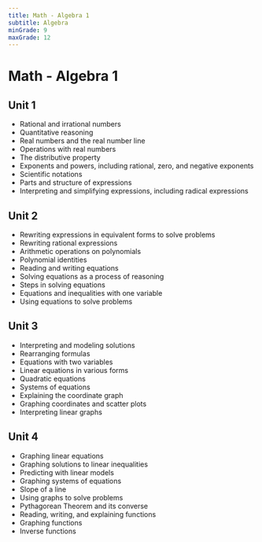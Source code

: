 ```yaml
---
title: Math - Algebra 1
subtitle: Algebra
minGrade: 9
maxGrade: 12
---
```

# Math - Algebra 1


## Unit 1
* Rational and irrational numbers
* Quantitative reasoning
* Real numbers and the real number line
* Operations with real numbers
* The distributive property
* Exponents and powers, including rational, zero, and negative exponents
* Scientific notations
* Parts and structure of expressions
* Interpreting and simplifying expressions, including radical expressions

## Unit 2
* Rewriting expressions in equivalent forms to solve problems
* Rewriting rational expressions
* Arithmetic operations on polynomials
* Polynomial identities
* Reading and writing equations
* Solving equations as a process of reasoning
* Steps in solving equations
* Equations and inequalities with one variable
* Using equations to solve problems

## Unit 3
* Interpreting and modeling solutions
* Rearranging formulas
* Equations with two variables
* Linear equations in various forms
* Quadratic equations
* Systems of equations
* Explaining the coordinate graph
* Graphing coordinates and scatter plots
* Interpreting linear graphs

## Unit 4
* Graphing linear equations
* Graphing solutions to linear inequalities
* Predicting with linear models
* Graphing systems of equations
* Slope of a line
* Using graphs to solve problems
* Pythagorean Theorem and its converse
* Reading, writing, and explaining functions
* Graphing functions
* Inverse functions